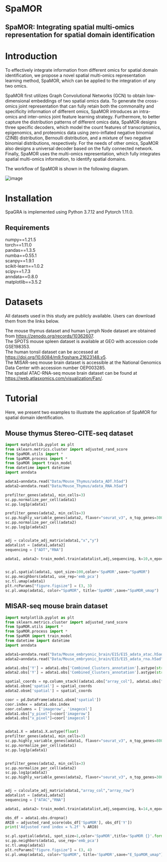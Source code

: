 # SpaMOR  
## SpaMOR: Integrating spatial multi-omics representation for spatial domain identification 

# Introduction  
To effectively integrate information from different omics for spatial domain identification, we propose a novel spatial multi-omics representation learning method, SpaMOR, which can be applied to the integration of any two omics.   

SpaMOR first utilizes Graph Convolutional Networks (GCN) to obtain low-dimensional embeddings of two spatial omics data. To generate the cross-omics joint representation that can fully retain both the commonality and specificity information of different omics, SpaMOR introduces an intra-omics and inter-omics joint feature learning strategy. Furthermore, to better capture the distribution patterns of different omics data, SpaMOR designs three specific decoders, which model the count features of transcriptomics, epigenomics, and proteomics data using zero-inflated negative binomial (ZINB) distribution, Bernoulli distribution, and a mixture of two negative binomial distributions, respectively. For the needs of other omics, SpaMOR also designs a universal decoder based on the fully connected network. Finally, SpaMOR uses the multi-omics representation, which fully integrates spatial multi-omics information, to identify spatial domains.  

The workflow of SpaMOR is shown in the following diagram.  

![image](./spamor.png)

# Installation  
SpaGRA is implemented using Python 3.7.12 and Pytorch 1.11.0.  

## Requirements  
numpy==1.21.5  
torch==1.11.0  
pandas==1.3.5  
numba==0.55.1  
scanpy==1.9.1  
scikit-learn==1.0.2  
scipy==1.7.3  
anndata==0.8.0  
matplotlib==3.5.2  

# Datasets    
All datasets used in this study are publicly available. Users can download them from the links below.

The mouse thymus dataset and human Lymph Node dataset are obtained from https://zenodo.org/records/10362607.   
The SPOTS mouse spleen dataset is available at GEO with accession code GSE198353.   
The human tonsil dataset can be accessed at https://doi.org/10.6084/m9.figshare.21623148.v5.   
The MISAR-seq mouse brain dataset is accessible at the National Genomics Data Center with accession number OEP003285.  
The spatial ATAC-RNA-seq mouse brain dataset can be found at https://web.atlasxomics.com/visualization/Fan/.  

# Tutorial  
Here, we present two examples to illustrate the application of SpaMOR for spatial domain identification.   

## Mouse thymus Stereo-CITE-seq dataset  

```python
import matplotlib.pyplot as plt
from sklearn.metrics.cluster import adjusted_rand_score
from SpaMOR.utils import *
from SpaMOR.process import *
from SpaMOR import train_model
from datetime import datetime
import anndata

adata1=anndata.read("Data/Mouse_Thymus/adata_ADT.h5ad")
adata2=anndata.read("Data/Mouse_Thymus/adata_RNA.h5ad")

prefilter_genes(adata1, min_cells=3)  
sc.pp.normalize_per_cell(adata1)
sc.pp.log1p(adata1)

prefilter_genes(adata2, min_cells=3)  
sc.pp.highly_variable_genes(adata2, flavor="seurat_v3", n_top_genes=3000)
sc.pp.normalize_per_cell(adata2)
sc.pp.log1p(adata2)


adj = calculate_adj_matrix(adata1,"x","y")
adatalist = [adata1,adata2]
sequencing = ["ADT","RNA"]

adata1, adata2= train_model.train(adatalist,adj,sequencing, k=10,n_epochs=50,h=[3000,3000],device='cpu')


sc.pl.spatial(adata1, spot_size=100,color='SpaMOR',save="SpaMOR")
sc.pp.neighbors(adata1, use_rep='emb_pca')
sc.tl.umap(adata1)
plt.rcParams["figure.figsize"] = (3, 3)
sc.pl.umap(adata1, color="SpaMOR", title='SpaMOR',save="SpaMOR_umap")
```
## MISAR-seq mouse brain dataset    
```python
import matplotlib.pyplot as plt
from sklearn.metrics.cluster import adjusted_rand_score
from SpaMOR.utils import *
from SpaMOR.process import *
from SpaMOR import train_model
from datetime import datetime
import anndata

adata1=anndata.read("Data/Mouse_embryonic_brain/E15/E15_adata_atac.h5ad")
adata2=anndata.read("Data/Mouse_embryonic_brain/E15/E15_adata_rna.h5ad")

adata1.obs['Y'] = adata1.obs['Combined_Clusters_annotation'].astype(str)
adata2.obs['Y'] = adata1.obs['Combined_Clusters_annotation'].astype(str)

spatial_coords = np.column_stack((adata1.obs["array_col"], adata1.obs["array_row"]))
adata1.obsm['spatial'] = spatial_coords
adata2.obsm['spatial'] = spatial_coords

coor = pd.DataFrame(adata1.obsm['spatial'])
coor.index = adata1.obs.index
coor.columns = ['imagerow', 'imagecol']
adata1.obs["y_pixel"]=coor['imagerow']
adata1.obs["x_pixel"]=coor['imagecol']


adata1.X = adata1.X.astype(float)
prefilter_genes(adata1, min_cells=3) 
sc.pp.highly_variable_genes(adata1, flavor="seurat_v3", n_top_genes=8000)
sc.pp.normalize_per_cell(adata1)
sc.pp.log1p(adata1)


prefilter_genes(adata2, min_cells=3)  
sc.pp.normalize_per_cell(adata2)
sc.pp.log1p(adata2)
sc.pp.highly_variable_genes(adata2, flavor="seurat_v3", n_top_genes=3000)


adj = calculate_adj_matrix(adata1,"array_col","array_row")
adatalist = [adata1,adata2]
sequencing = ["ATAC","RNA"]

adata1, adata2= train_model.train(adatalist,adj,sequencing, k=14,n_epochs=20,h=[3000,3000],l=0.5,device='cpu')

obs_df = adata1.obs.dropna()
ARI0 = adjusted_rand_score(obs_df['SpaMOR'], obs_df['Y'])
print('Adjusted rand index = %.2f' % ARI0)

sc.pl.spatial(adata1, spot_size=1,color='SpaMOR',title='SpaMOR {}'.format(ARI0),save="E_SpaMOR")
sc.pp.neighbors(adata1, use_rep='emb_pca')
sc.tl.umap(adata1)
plt.rcParams["figure.figsize"] = (3, 4)
sc.pl.umap(adata1, color="SpaMOR", title='SpaMOR',save="E_SpaMOR_umap")

```
